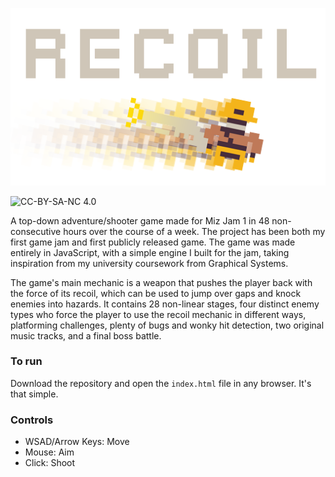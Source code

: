 <p align="center">
<img alt="RECOIL" src="https://raw.githubusercontent.com/K-Embee/Recoil_Game/master/imgs/menu_transparent.png">
</p>

![CC-BY-SA-NC 4.0](https://i.creativecommons.org/l/by-nc-sa/4.0/88x31.png)

A top-down adventure/shooter game made for Miz Jam 1 in 48 non-consecutive hours over the course of a week. The project has been both my first game jam and first publicly released game. The game was made entirely in JavaScript, with a simple engine I built for the jam, taking inspiration from my university coursework from Graphical Systems.

The game's main mechanic is a weapon that pushes the player back with the force of its recoil, which can be used to jump over gaps and knock enemies into hazards. It contains 28 non-linear stages, four distinct enemy types who force the player to use the recoil mechanic in different ways, platforming challenges, plenty of bugs and wonky hit detection, two original music tracks, and a final boss battle.

### To run
Download the repository and open the `index.html` file in any browser. It's that simple.

### Controls
* WSAD/Arrow Keys: Move
* Mouse: Aim
* Click: Shoot
